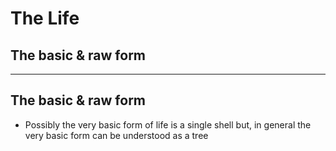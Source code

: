 # The Life


## The basic & raw form




---------------


## The basic & raw form
- Possibly the very basic form of life is a single shell but, in general the very basic form can be understood as a tree



